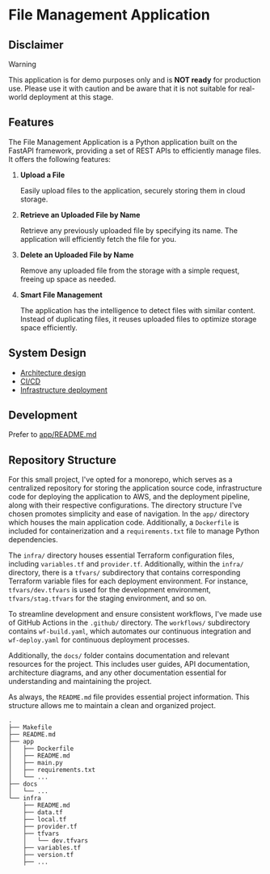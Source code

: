 # File Management Application

## Disclaimer

> [!WARNING]  
> This application is for demo purposes only and is **NOT ready** for production use. Please use it with caution and be aware that it is not suitable for real-world deployment at this stage.


## Features

The File Management Application is a Python application built on the FastAPI framework, providing a set of REST APIs to efficiently manage files. It offers the following features:

1. **Upload a File**

    Easily upload files to the application, securely storing them in cloud storage.

2. **Retrieve an Uploaded File by Name**

    Retrieve any previously uploaded file by specifying its name. The application will efficiently fetch the file for you.

3. **Delete an Uploaded File by Name**

    Remove any uploaded file from the storage with a simple request, freeing up space as needed.

4. **Smart File Management**

    The application has the intelligence to detect files with similar content. Instead of duplicating files, it reuses uploaded files to optimize storage space efficiently.


## System Design

- [Architecture design](docs/architecture-design.md)
- [CI/CD](docs/cicd.md)
- [Infrastructure deployment](docs/infra-deployment.md)


## Development

Prefer to [app/README.md](app/README.md)


## Repository Structure

For this small project, I've opted for a monorepo, which serves as a centralized repository for storing the application source code, infrastructure code for deploying the application to AWS, and the deployment pipeline, along with their respective configurations. The directory structure I've chosen promotes simplicity and ease of navigation. In the `app/` directory which houses the main application code. Additionally, a `Dockerfile` is included for containerization and a `requirements.txt` file to manage Python dependencies.

The `infra/` directory houses essential Terraform configuration files, including `variables.tf` and `provider.tf`. Additionally, within the `infra/` directory, there is a `tfvars/` subdirectory that contains corresponding Terraform variable files for each deployment environment. For instance, `tfvars/dev.tfvars` is used for the development environment, `tfvars/stag.tfvars` for the staging environment, and so on.

To streamline development and ensure consistent workflows, I've made use of GitHub Actions in the `.github/` directory. The `workflows/` subdirectory contains `wf-build.yaml`, which automates our continuous integration and `wf-deploy.yaml` for continuous deployment processes.

Additionally, the `docs/` folder contains documentation and relevant resources for the project. This includes user guides, API documentation, architecture diagrams, and any other documentation essential for understanding and maintaining the project.

As always, the `README.md` file provides essential project information. This structure allows me to maintain a clean and organized project.

```
.
├── Makefile
├── README.md
├── app
│   ├── Dockerfile
│   ├── README.md
│   ├── main.py
│   ├── requirements.txt
│   └── ...
├── docs
│   └── ...
└── infra
    ├── README.md
    ├── data.tf
    ├── local.tf
    ├── provider.tf
    ├── tfvars
    │   └── dev.tfvars
    ├── variables.tf
    ├── version.tf
    ├── ...
```
